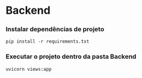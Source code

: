 # Backend

### Instalar dependências de projeto
```pip install -r requirements.txt```

### Executar o projeto dentro da pasta Backend
```uvicorn views:app```

